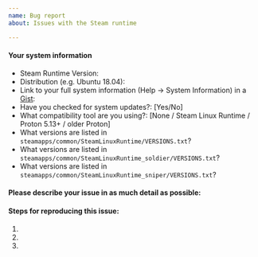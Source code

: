 ```yaml
---
name: Bug report
about: Issues with the Steam runtime

---
```


#### Your system information

* Steam Runtime Version: 
* Distribution (e.g. Ubuntu 18.04): 
* Link to your full system information (Help -> System Information) in a [Gist](https://gist.github.com/): 
  <!-- Please wait for the extended system infomation to be collected by Steam -->
* Have you checked for system updates?: [Yes/No]
* What compatibility tool are you using?: [None / Steam Linux Runtime / Proton 5.13+ / older Proton]
* What versions are listed in `steamapps/common/SteamLinuxRuntime/VERSIONS.txt`?
* What versions are listed in `steamapps/common/SteamLinuxRuntime_soldier/VERSIONS.txt`?
* What versions are listed in `steamapps/common/SteamLinuxRuntime_sniper/VERSIONS.txt`?

#### Please describe your issue in as much detail as possible:
<!-- Describe what you _expected_ should happen and what _did_ happen. Please link any large code pastes as a [Github Gist](https://gist.github.com/) -->

<!--
If you are using Proton or one of the Steam Linux Runtime compatibility
tools, please provide the information requested here:
https://github.com/ValveSoftware/steam-runtime/blob/master/doc/reporting-steamlinuxruntime-bugs.md
-->

#### Steps for reproducing this issue:

1. 
2. 
3. 
